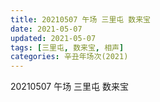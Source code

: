 ```yaml
---
title: 20210507 午场 三里屯 数来宝
date: 2021-05-07
updated: 2021-05-07
tags: [三里屯, 数来宝, 相声] 
categories: 辛丑年场次(2021)
---
```

20210507 午场 三里屯 数来宝

